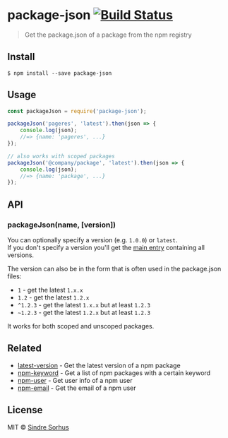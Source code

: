 # package-json [![Build Status](https://travis-ci.org/sindresorhus/package-json.svg?branch=master)](https://travis-ci.org/sindresorhus/package-json)

> Get the package.json of a package from the npm registry


## Install

```
$ npm install --save package-json
```


## Usage

```js
const packageJson = require('package-json');

packageJson('pageres', 'latest').then(json => {
	console.log(json);
	//=> {name: 'pageres', ...}
});

// also works with scoped packages
packageJson('@company/package', 'latest').then(json => {
	console.log(json);
	//=> {name: 'package', ...}
});
```


## API

### packageJson(name, [version])

You can optionally specify a version (e.g. `1.0.0`) or `latest`.  
If you don't specify a version you'll get the [main entry](http://registry.npmjs.org/pageres/) containing all versions.

The version can also be in the form that is often used in the package.json files:

* `1` - get the latest `1.x.x`
* `1.2` - get the latest `1.2.x`
* `^1.2.3` - get the latest `1.x.x` but at least `1.2.3`
* `~1.2.3` - get the latest `1.2.x` but at least `1.2.3`

It works for both scoped and unscoped packages.

## Related

- [latest-version](https://github.com/sindresorhus/latest-version) - Get the latest version of a npm package
- [npm-keyword](https://github.com/sindresorhus/npm-keyword) - Get a list of npm packages with a certain keyword
- [npm-user](https://github.com/sindresorhus/npm-user) - Get user info of a npm user
- [npm-email](https://github.com/sindresorhus/npm-email) - Get the email of a npm user


## License

MIT © [Sindre Sorhus](http://sindresorhus.com)
